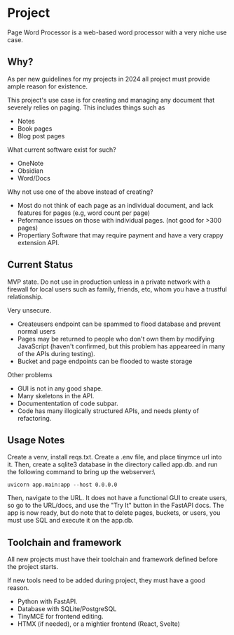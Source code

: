 # Project
Page Word Processor is a web-based word processor with a very niche use case.

## Why?
As per new guidelines for my projects in 2024 all project must provide ample 
reason for existence.

This project's use case is for creating and managing any document that severely relies on paging.
This includes things such as

- Notes
- Book pages
- Blog post pages

What current software exist for such?

- OneNote
- Obsidian
- Word/Docs

Why not use one of the above instead of creating?

- Most do not think of each page as an individual document, and lack features for pages (e.g, word count per page)
- Peformance issues on those with individual pages. (not good for >300 pages)
- Propertiary Software that may require payment and have a very crappy extension API.

## Current Status
MVP state. Do not use in production unless in a private network with a firewall for local users such as family, friends, etc, whom you have a trustful relationship.

Very unsecure.

- Createusers endpoint can be spammed to flood database and prevent normal users
- Pages may be returned to people who don't own them by modifying JavaScript (haven't confirmed, but this problem has appeareed in many of the APIs during testing).
- Bucket and page endpoints can be flooded to waste storage

Other problems

- GUI is not in any good shape.
- Many skeletons in the API.
- Documententation of code subpar. 
- Code has many illogically structured APIs, and needs plenty of refactoring.

## Usage Notes
Create a venv, install reqs.txt. Create a .env file, and place tinymce url into it.
Then, create a sqlite3 database in the directory called app.db. and run the following command to bring up the webserver:\

```uvicorn app.main:app --host 0.0.0.0```

Then, navigate to the URL. It does not have a functional GUI to create users, so go to the URL/docs, and use the "Try It" button in the FastAPI docs. The app is now ready, but do note that to delete pages, buckets, or users, you must use SQL and execute it on the app.db.

## Toolchain and framework
All new projects must have their toolchain and framework defined before the project starts.

If new tools need to be added during project, they must have a good reason.

- Python with FastAPI.
- Database with SQLite/PostgreSQL
- TinyMCE for frontend editing.
- HTMX (if needed), or a mightier frontend (React, Svelte)
